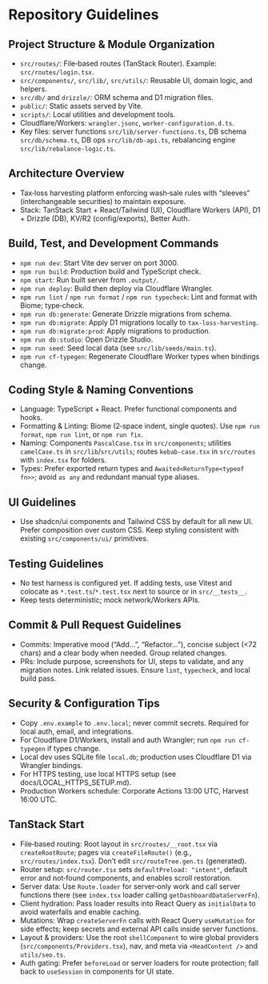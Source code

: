 # Repository Guidelines

## Project Structure & Module Organization

- `src/routes/`: File‑based routes (TanStack Router). Example: `src/routes/login.tsx`.
- `src/components/`, `src/lib/`, `src/utils/`: Reusable UI, domain logic, and helpers.
- `src/db/` and `drizzle/`: ORM schema and D1 migration files.
- `public/`: Static assets served by Vite.
- `scripts/`: Local utilities and development tools.
- Cloudflare/Workers: `wrangler.jsonc`, `worker-configuration.d.ts`.
- Key files: server functions `src/lib/server-functions.ts`, DB schema `src/db/schema.ts`, DB ops `src/lib/db-api.ts`, rebalancing engine `src/lib/rebalance-logic.ts`.

## Architecture Overview

- Tax‑loss harvesting platform enforcing wash‑sale rules with “sleeves” (interchangeable securities) to maintain exposure.
- Stack: TanStack Start + React/Tailwind (UI), Cloudflare Workers (API), D1 + Drizzle (DB), KV/R2 (config/exports), Better Auth.

## Build, Test, and Development Commands

- `npm run dev`: Start Vite dev server on port 3000.
- `npm run build`: Production build and TypeScript check.
- `npm start`: Run built server from `.output/`.
- `npm run deploy`: Build then deploy via Cloudflare Wrangler.
- `npm run lint` / `npm run format` / `npm run typecheck`: Lint and format with Biome; type‑check.
- `npm run db:generate`: Generate Drizzle migrations from schema.
- `npm run db:migrate`: Apply D1 migrations locally to `tax-loss-harvesting`.
- `npm run db:migrate:prod`: Apply migrations to production.
- `npm run db:studio`: Open Drizzle Studio.
- `npm run seed`: Seed local data (see `src/lib/seeds/main.ts`).
- `npm run cf-typegen`: Regenerate Cloudflare Worker types when bindings change.

## Coding Style & Naming Conventions

- Language: TypeScript + React. Prefer functional components and hooks.
- Formatting & Linting: Biome (2‑space indent, single quotes). Use `npm run format`, `npm run lint`, or `npm run fix`.
- Naming: Components `PascalCase.tsx` in `src/components`; utilities `camelCase.ts` in `src/lib`/`src/utils`; routes `kebab-case.tsx` in `src/routes` with `index.tsx` for folders.
- Types: Prefer exported return types and `Awaited<ReturnType<typeof fn>>`; avoid `as any` and redundant manual type aliases.

## UI Guidelines

- Use shadcn/ui components and Tailwind CSS by default for all new UI. Prefer composition over custom CSS. Keep styling consistent with existing `src/components/ui/` primitives.

## Testing Guidelines

- No test harness is configured yet. If adding tests, use Vitest and colocate as `*.test.ts`/`*.test.tsx` next to source or in `src/__tests__`.
- Keep tests deterministic; mock network/Workers APIs.

## Commit & Pull Request Guidelines

- Commits: Imperative mood (“Add…”, “Refactor…”), concise subject (<72 chars) and a clear body when needed. Group related changes.
- PRs: Include purpose, screenshots for UI, steps to validate, and any migration notes. Link related issues. Ensure `lint`, `typecheck`, and local build pass.

## Security & Configuration Tips

- Copy `.env.example` to `.env.local`; never commit secrets. Required for local auth, email, and integrations.
- For Cloudflare D1/Workers, install and auth Wrangler; run `npm run cf-typegen` if types change.
- Local dev uses SQLite file `local.db`; production uses Cloudflare D1 via Wrangler bindings.
- For HTTPS testing, use local HTTPS setup (see docs/LOCAL_HTTPS_SETUP.md).
- Production Workers schedule: Corporate Actions 13:00 UTC, Harvest 16:00 UTC.

## TanStack Start

- File‑based routing: Root layout in `src/routes/__root.tsx` via `createRootRoute`; pages via `createFileRoute()` (e.g., `src/routes/index.tsx`). Don’t edit `src/routeTree.gen.ts` (generated).
- Router setup: `src/router.tsx` sets `defaultPreload: "intent"`, default error and not‑found components, and enables scroll restoration.
- Server data: Use `Route.loader` for server‑only work and call server functions there (see `index.tsx` loader calling `getDashboardDataServerFn`).
- Client hydration: Pass loader results into React Query as `initialData` to avoid waterfalls and enable caching.
- Mutations: Wrap `createServerFn` calls with React Query `useMutation` for side effects; keep secrets and external API calls inside server functions.
- Layout & providers: Use the root `shellComponent` to wire global providers (`src/components/Providers.tsx`), nav, and meta via `<HeadContent />` and `utils/seo.ts`.
- Auth gating: Prefer `beforeLoad` or server loaders for route protection; fall back to `useSession` in components for UI state.
